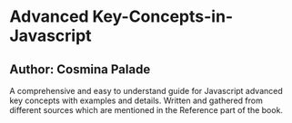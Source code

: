 # Advanced Key-Concepts-in-Javascript
## Author: Cosmina Palade
A comprehensive and easy to understand guide for Javascript advanced key concepts with examples and details. Written and gathered from different sources which are mentioned in the Reference part of the book. 
